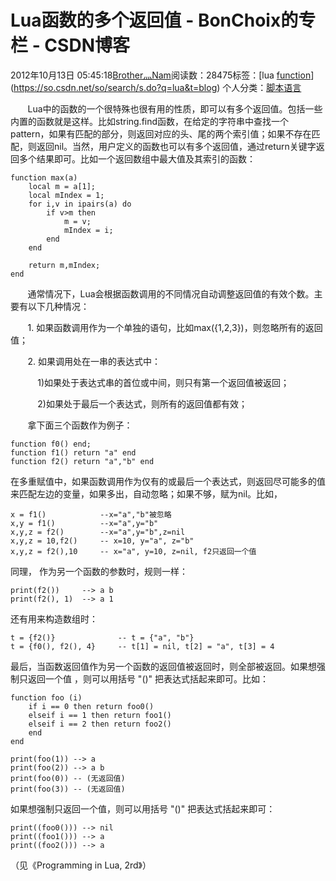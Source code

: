 # Lua函数的多个返回值 - BonChoix的专栏 - CSDN博客





2012年10月13日 05:45:18[Brother灬Nam](https://me.csdn.net/BonChoix)阅读数：28475标签：[lua																[function](https://so.csdn.net/so/search/s.do?q=function&t=blog)](https://so.csdn.net/so/search/s.do?q=lua&t=blog)
个人分类：[脚本语言](https://blog.csdn.net/BonChoix/article/category/1251239)








                
       Lua中的函数的一个很特殊也很有用的性质，即可以有多个返回值。包括一些内置的函数就是这样。比如string.find函数，在给定的字符串中查找一个pattern，如果有匹配的部分，则返回对应的头、尾的两个索引值；如果不存在匹配，则返回nil。当然，用户定义的函数也可以有多个返回值，通过return关键字返回多个结果即可。比如一个返回数组中最大值及其索引的函数：
```
function max(a)
	local m = a[1];
	local mIndex = 1;
	for i,v in ipairs(a) do
		if v>m then
			m = v;
			mIndex = i;
		end
	end

	return m,mIndex;
end
```



       通常情况下，Lua会根据函数调用的不同情况自动调整返回值的有效个数。主要有以下几种情况：

       1. 如果函数调用作为一个单独的语句，比如max({1,2,3})，则忽略所有的返回值；

       2. 如果调用处在一串的表达式中：

           1)如果处于表达式串的首位或中间，则只有第一个返回值被返回；

           2)如果处于最后一个表达式，则所有的返回值都有效；

       拿下面三个函数作为例子：

```
function f0() end;
function f1() return "a" end
function f2() return "a","b" end
```

在多重赋值中，如果函数调用作为仅有的或最后一个表达式，则返回尽可能多的值来匹配左边的变量，如果多出，自动忽略；如果不够，赋为nil。比如，

```
x = f1()      		--x="a","b"被忽略
x,y = f1()	  		--x="a",y="b"
x,y,z = f2()	 	--x="a",y="b",z=nil
x,y,z = 10,f2() 	-- x=10, y="a", z="b"
x,y,z = f2(),10		-- x="a", y=10, z=nil, f2只返回一个值
```



同理， 作为另一个函数的参数时，规则一样：

```
print(f2()) 	--> a b
print(f2(), 1) 	--> a 1
```

还有用来构造数组时：

```
t = {f2()} 				-- t = {"a", "b"}
t = {f0(), f2(), 4} 	-- t[1] = nil, t[2] = "a", t[3] = 4
```



最后，当函数返回值作为另一个函数的返回值被返回时，则全部被返回。如果想强制只返回一个值 ，则可以用括号 "()" 把表达式括起来即可。比如：

```
function foo (i)
	if i == 0 then return foo0()
	elseif i == 1 then return foo1()
	elseif i == 2 then return foo2()
	end
end
```

```
print(foo(1)) --> a
print(foo(2)) --> a b
print(foo(0)) -- (无返回值)
print(foo(3)) -- (无返回值)
```

如果想强制只返回一个值，则可以用括号 "()" 把表达式括起来即可：

```
print((foo0())) --> nil
print((foo1())) --> a
print((foo2())) --> a
```



（见《Programming in Lua, 2rd》）








